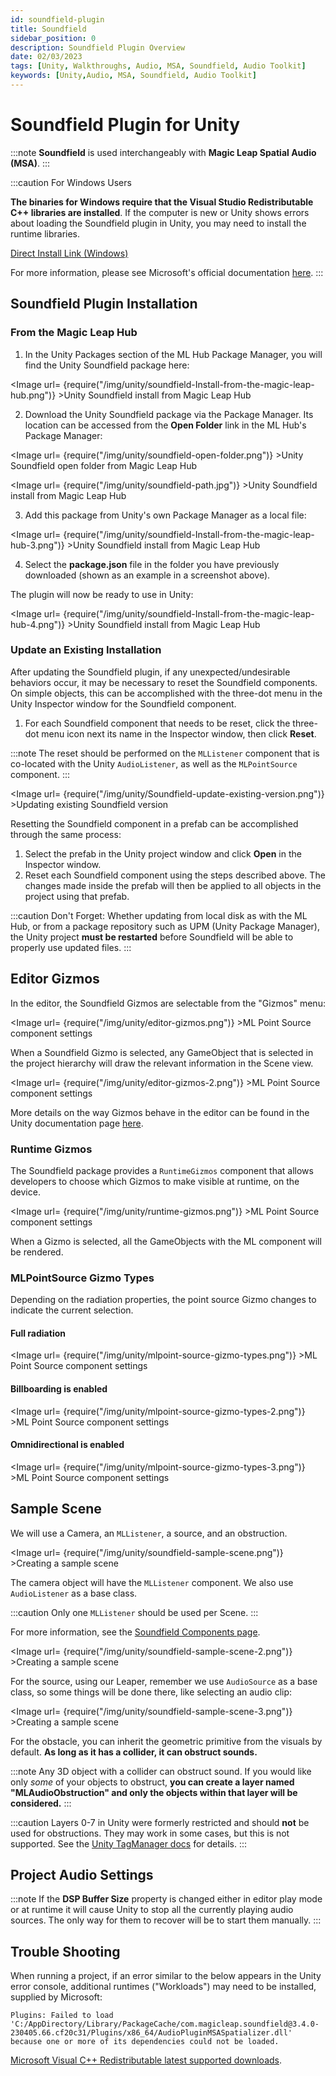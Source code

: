 ```yaml
---
id: soundfield-plugin
title: Soundfield
sidebar_position: 0
description: Soundfield Plugin Overview
date: 02/03/2023
tags: [Unity, Walkthroughs, Audio, MSA, Soundfield, Audio Toolkit]
keywords: [Unity,Audio, MSA, Soundfield, Audio Toolkit]
---
```


# Soundfield Plugin for Unity

:::note
**Soundfield** is used interchangeably with **Magic Leap Spatial Audio (MSA)**.
:::

:::caution For Windows Users

**The binaries for Windows require that the Visual Studio Redistributable C++ libraries are installed**. If the computer is new or Unity shows errors about loading the Soundfield plugin in Unity, you may need to install the runtime libraries.

[Direct Install Link (Windows)](https://aka.ms/vs/17/release/vc_redist.x64.exe)

For more information, please see Microsoft's official documentation [here](https://docs.microsoft.com/en-us/cpp/windows/latest-supported-vc-redist?view=msvc-170).
:::

## Soundfield Plugin Installation

### From the Magic Leap Hub

1. In the Unity Packages section of the ML Hub Package Manager, you will find the Unity Soundfield package here:

<Image url= {require("/img/unity/soundfield-Install-from-the-magic-leap-hub.png")} >Unity Soundfield install from Magic Leap Hub</Image>

2. Download the Unity Soundfield package via the Package Manager. Its location can be accessed from the **Open Folder** link in the ML Hub's Package Manager:

<Image url= {require("/img/unity/soundfield-open-folder.png")} >Unity Soundfield open folder from Magic Leap Hub</Image>

<Image url= {require("/img/unity/soundfield-path.jpg")} >Unity Soundfield install from Magic Leap Hub</Image>

3. Add this package from Unity's own Package Manager as a local file:

<Image url= {require("/img/unity/soundfield-Install-from-the-magic-leap-hub-3.png")} >Unity Soundfield install from Magic Leap Hub</Image>

4. Select the **package.json** file in the folder you have previously downloaded (shown as an example in a screenshot above).

The plugin will now be ready to use in Unity:

<Image url= {require("/img/unity/soundfield-Install-from-the-magic-leap-hub-4.png")} >Unity Soundfield install from Magic Leap Hub</Image>

### Update an Existing Installation

After updating the Soundfield plugin, if any unexpected/undesirable behaviors occur, it may be necessary to reset the Soundfield components. On simple objects, this can be accomplished with the three-dot menu in the Unity Inspector window for the Soundfield component.

1. For each Soundfield component that needs to be reset, click the three-dot menu icon next its name in the Inspector window, then click **Reset**.

:::note
The reset should be performed on the `MLListener` component that is co-located with the Unity `AudioListener`, as well as the `MLPointSource` component.
:::

<Image url= {require("/img/unity/Soundfield-update-existing-version.png")} >Updating existing Soundfield version</Image>

Resetting the Soundfield component in a prefab can be accomplished through the same process:

1. Select the prefab in the Unity project window and click **Open** in the Inspector window.
2. Reset each Soundfield component using the steps described above. The changes made inside the prefab will then be applied to all objects in the project using that prefab.

:::caution Don't Forget:
Whether updating from local disk as with the ML Hub, or from a package repository such as UPM (Unity Package Manager), the Unity project **must be restarted** before Soundfield will be able to properly use updated files.
:::

## Editor Gizmos

In the editor, the Soundfield Gizmos are selectable from the "Gizmos" menu:

<Image url= {require("/img/unity/editor-gizmos.png")} >ML Point Source component settings</Image>

When a Soundfield Gizmo is selected, any GameObject that is selected in the project hierarchy will draw the relevant information in the Scene view.

<Image url= {require("/img/unity/editor-gizmos-2.png")} >ML Point Source component settings</Image>

More details on the way Gizmos behave in the editor can be found in the Unity documentation page [here](https://docs.unity3d.com/Manual/GizmosMenu.html).

### Runtime Gizmos

The Soundfield package provides a `RuntimeGizmos` component that allows developers to choose which Gizmos to make visible at runtime, on the device.

<Image url= {require("/img/unity/runtime-gizmos.png")} >ML Point Source component settings</Image>

When a Gizmo is selected, all the GameObjects with the ML component will be rendered.

### MLPointSource Gizmo Types

Depending on the radiation properties, the point source Gizmo changes to indicate the current selection.

#### Full radiation

<Image url= {require("/img/unity/mlpoint-source-gizmo-types.png")} >ML Point Source component settings</Image>

#### Billboarding is enabled

<Image url= {require("/img/unity/mlpoint-source-gizmo-types-2.png")} >ML Point Source component settings</Image>

#### Omnidirectional is enabled

<Image url= {require("/img/unity/mlpoint-source-gizmo-types-3.png")} >ML Point Source component settings</Image>

## Sample Scene

We will use a Camera, an `MLListener`, a source, and an obstruction.

<Image url= {require("/img/unity/soundfield-sample-scene.png")} >Creating a sample scene</Image>

The camera object will have the `MLListener` component. We also use `AudioListener` as a base class.

:::caution
Only one `MLListener` should be used per Scene.
:::

For more information, see the [Soundfield Components page](/versioned_docs/version-02-Aug-2023/guides/unity/soundfield-audio/soundfield-components.md).

<Image url= {require("/img/unity/soundfield-sample-scene-2.png")} >Creating a sample scene</Image>

For the source, using our Leaper, remember we use `AudioSource` as a base class, so some things will be done there, like selecting an audio clip:

<Image url= {require("/img/unity/soundfield-sample-scene-3.png")} >Creating a sample scene</Image>

For the obstacle, you can inherit the geometric primitive from the visuals by default. **As long as it has a collider, it can obstruct sounds.**

:::note
Any 3D object with a collider can obstruct sound. If you would like only *some* of your objects to obstruct, **you can create a layer named "MLAudioObstruction" and only the objects within that layer will be considered.**
:::

:::caution
Layers 0-7 in Unity were formerly restricted and should **not** be used for obstructions. They may work in some cases, but this is not supported. See the [Unity TagManager docs](https://docs.unity3d.com/Manual/class-TagManager.html) for details.
:::

## Project Audio Settings

:::note
If the **DSP Buffer Size** property is changed either in editor play mode or at runtime it will cause Unity to stop all the currently playing audio sources. The only way for them to recover will be to start them manually.
:::

## Trouble Shooting

When running a project, if an error similar to the below appears in the Unity error console, additional runtimes ("Workloads") may need to be installed, supplied by Microsoft:

```plaintext
Plugins: Failed to load 'C:/AppDirectory/Library/PackageCache/com.magicleap.soundfield@3.4.0-230405.66.cf20c31/Plugins/x86_64/AudioPluginMSASpatializer.dll' because one or more of its dependencies could not be loaded.
```

[Microsoft Visual C++ Redistributable latest supported downloads](https://learn.microsoft.com/en-us/cpp/windows/latest-supported-vc-redist?view=msvc-170).

